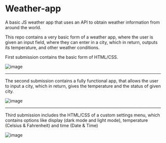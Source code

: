 # Weather-app
A basic JS weather app that uses an API to obtain weather information from around the world.

This repo contains a very basic form of a weather app, where the user is given an input field, where they can enter in a city, which in return, outputs its temperature, and other weather conditions.

First submission contains the basic form of HTML/CSS.

![image](https://user-images.githubusercontent.com/57778785/221482718-38a6c995-fb82-44e7-bad0-2b5ea4007c63.png)

-----------------------

The second submission contains a fully functional app, that allows the user to input a city, which in return, gives the temperature and the status of given city.

![image](https://user-images.githubusercontent.com/57778785/221768245-9deda424-05b6-4863-a377-9a802ff89bbc.png)


-----------------------

Third submission includes the HTML/CSS of a custom settings menu, which contains options like display (dark mode and light mode), temperature (Celsius & Fahrenheit) and time (Date & Time)

![image](https://user-images.githubusercontent.com/57778785/222880614-221c2b3f-6ec7-4dc4-97db-4c542f6a5ada.png)
